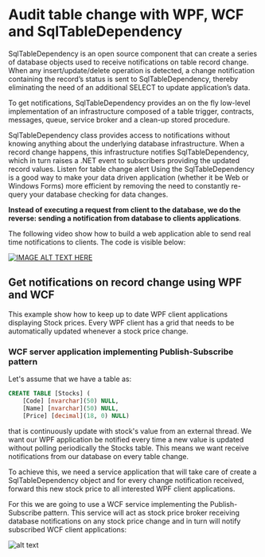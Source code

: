 # Audit table change with WPF, WCF and SqlTableDependency

SqlTableDependency is an open source component that can create a series of database objects used to receive notifications on table record change. When any insert/update/delete operation is detected, a change notification containing the record’s status is sent to SqlTableDependency, thereby eliminating the need of an additional SELECT to update application’s data.

To get notifications, SqlTableDependency provides an on the fly low-level implementation of an infrastructure composed of a table trigger, contracts, messages, queue, service broker and a clean-up stored procedure.

SqlTableDependency class provides access to notifications without knowing anything about the underlying database infrastructure. When a record change happens, this infrastructure notifies SqlTableDependency, which in turn raises a .NET event to subscribers providing the updated record values.
Listen for table change alert
Using the SqlTableDependency is a good way to make your data driven application (whether it be Web or Windows Forms) more efficient by removing the need to constantly re-query your database checking for data changes.

**Instead of executing a request from client to the database, we do the reverse: sending a notification from database to clients applications**.

The following video show how to build a web application able to send real time notifications to clients. The code is visible below:

[![IMAGE ALT TEXT HERE](http://img.youtube.com/vi/c2LfyCmy65A/0.jpg)](https://www.youtube.com/watch?v=c2LfyCmy65A)

## Get notifications on record change using WPF and WCF
This example show how to keep up to date WPF client applications displaying Stock prices. Every WPF client has a grid that needs to be automatically updated whenever a stock price change.

### WCF server application implementing Publish-Subscribe pattern
Let's assume that we have a table as:

```SQL
CREATE TABLE [Stocks] (
	[Code] [nvarchar](50) NULL,
	[Name] [nvarchar](50) NULL,
	[Price] [decimal](18, 0) NULL)
```

that is continuously update with stock's value from an external thread. We want our WPF application be notified every time a new value is updated without polling periodically the Stocks table. This means we want receive notifications from our database on every table change.

To achieve this, we need a service application that will take care of create a SqlTableDependency object and for every change notification received, forward this new stock price to all interested WPF client applications.

For this we are going to use a WCF service implementing the Publish-Subscribe pattern. This service will act as stock price broker receiving database notifications on any stock price change and in turn will notify subscribed WCF client applications:

![alt text][shema]

[shema]: https://github.com/christiandelbianco/Monitor-table-change-with-WPF-WCF-sqltabledependency/blob/master/Schema-min.png "Notifications"



